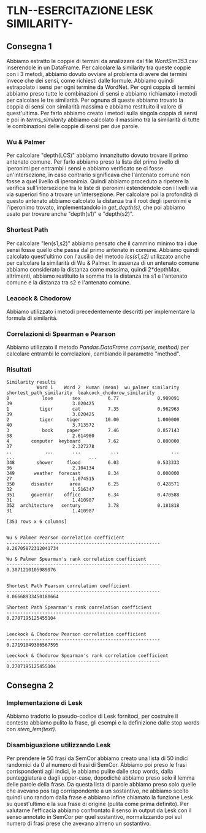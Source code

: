 # TLN--ESERCITAZIONE LESK SIMILARITY-

## Consegna 1

Abbiamo estratto le coppie di termini da analizzare dal file *WordSim353.csv* inserendole in un DataFrame.
Per calcolare la similarity tra queste coppie con i 3 metodi, abbiamo dovuto ovviare al problema di avere dei termini invece che dei sensi, come richiesti dalle formule. Abbiamo quindi estrapolato i sensi per ogni termine da WordNet. Per ogni coppia di termini abbiamo preso tutte le combinazioni di sensi e abbiamo richiamato i metodi per calcolare le tre similarità. Per ognuna di queste abbiamo trovato la coppia di sensi con similarità massima e abbiamo restituito il valore di quest'ultima.
Per farlo abbiamo creato i metodi sulla singola coppia di sensi e poi in *terms_similarity* abbiamo calcolato il massimo tra la similarità di tutte le combinazioni delle coppie di sensi per due parole.


### Wu & Palmer

Per calcolare "depth(LCS)" abbiamo innanzitutto dovuto trovare il primo antenato comune. Per farlo abbiamo preso la lista del primo livello di iperonimi per entrambi i sensi e abbiamo verificato se ci fosse un'intersezione, in caso contrario significava che l'antenato comune non fosse a quel livello di iperonimia. Quindi abbiamo proceduto a ripetere la verifica sull'intersezione tra le liste di iperonimi estendendole con i livelli via via superiori fino a trovare un'intersezione. Per calcolare poi la profondità di questo antenato abbiamo calcolato la distanza tra il root degli iperonimi e l'iperonimo trovato, implementandolo in *get_depth(s)*, che poi abbiamo usato per trovare anche "depth(s1)" e "depth(s2)".


### Shortest Path

Per calcolare "len(s1,s2)" abbiamo pensato che il cammino minimo tra i due sensi fosse quello che passa dal primo antenato in comune. Abbiamo quindi calcolato quest'ultimo con l'ausilio del metodo *lcs(s1,s2)* utilizzato anche per calcolare la similarità di Wu & Palmer. In assenza di un antenato comune abbiamo considerato la distanza come massima, quindi 2*depthMax, altrimenti, abbiamo restituito la somma tra la distanza tra s1 e l'antenato comune e la distanza tra s2 e l'antenato comune.

### Leacock & Chodorow

Abbiamo utilizzato i metodi precedentemente descritti per implementare la formula di similarità.

### Correlazioni di Spearman e Pearson

Abbiamo utilizzato il metodo *Pandas.DataFrame.corr(serie, method)* per calcolare entrambi le correlazioni, cambiando il parametro "method".

### Risultati

```
Similarity results
           Word 1    Word 2  Human (mean)  wu_palmer_similarity  shortest_path_similarity  leakcock_chodorow_similarity
0            love       sex          6.77              0.909091                        39                      3.020425
1           tiger       cat          7.35              0.962963                        39                      3.020425
2           tiger     tiger         10.00              1.000000                        40                      3.713572
3            book     paper          7.46              0.857143                        38                      2.614960
4        computer  keyboard          7.62              0.800000                        37                      2.327278
..            ...       ...           ...                   ...                       ...                           ...
348        shower     flood          6.03              0.533333                        36                      2.104134
349       weather  forecast          8.34              0.000000                        27                      1.074515
350      disaster      area          6.25              0.428571                        32                      1.516347
351      governor    office          6.34              0.470588                        31                      1.410987
352  architecture   century          3.78              0.181818                        31                      1.410987

[353 rows x 6 columns]


Wu & Palmer Pearson correlation coefficient
--------------------------------------------------------
0.26705872312041734

Wu & Palmer Spearman's rank correlation coefficient
--------------------------------------------------------
0.3071210105989976


Shortest Path Pearson correlation coefficient
--------------------------------------------------------
0.06668933450180664

Shortest Path Spearman's rank correlation coefficient
--------------------------------------------------------
0.2707195125455104


Leeckock & Chodorow Pearson correlation coefficient
--------------------------------------------------------
0.27191049386567595

Leeckock & Chodorow Spearman's rank correlation coefficient
--------------------------------------------------------
0.2707195125455104
```


## Consegna 2

### Implementazione di Lesk 

Abbiamo tradotto lo pseudo-codice di Lesk fornitoci, per costruire il contesto abbiamo pulito la frase, gli esempi e la definizione dalle stop words con *stem_lem(text)*.

### Disambiguazione utilizzando Lesk

Per prendere le 50 frasi da SemCor abbiamo creato una lista di 50 indici randomici da 0 al numero di frasi di SemCor. Abbiamo poi preso le frasi corrispondenti agli indici, le abbiamo pulite dalle stop words, dalla punteggiatura e dagli upper-case, dopodiché abbiamo preso solo il lemma delle parole della frase. Da questa lista di parole abbiamo preso solo quelle che avevano pos tag corrispondente a un sostantivo, ne abbiamo scelto quindi uno random dalla frase e abbiamo infine chiamato la funzione Lesk su quest'ultimo e la sua frase di origine (pulita come prima definito). 
Per valutarne l'efficacia abbiamo confrontato il senso in output da Lesk con il senso annotato in SemCor per quel sostantivo, normalizzando poi sul numero di frasi prese che avevano almeno un sostantivo.
